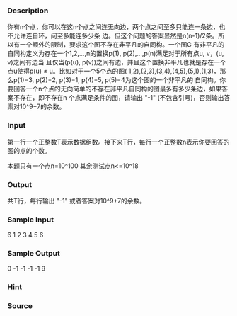 
### Description
你有n个点，你可以在这n个点之间连无向边，两个点之间至多只能连一条边，也不允许连自环，问至多能连多少条
边。但这个问题的答案显然是n(n-1)/2条。所以有一个额外的限制，要求这个图不存在非平凡的自同构。一个图G
有非平凡的自同构定义为存在一个1,2,...,n的置换p(1), p(2),...,p(n)满足对于所有点u, v，(u, v)之间有边当
且仅当(p(u), p(v))之间有边，并且这个置换非平凡也就是存在一个点u使得p(u) ≠ u。比如对于一个5个点的图(
1,2),(2,3),(3,4),(4,5),(5,1),(1,3)，那么p(1)=3, p(2)=2, p(3)=1, p(4)=5, p(5)=4为这个图的一个非平凡的
自同构。你要回答一个n个点的无向简单的不存在非平凡自同构的图最多有多少条边，如果答案不存在，即不存在n
个点满足条件的图，请输出 "-1" (不包含引号)，否则输出答案对10^9+7的余数。
### Input
第一行一个正整数T表示数据组数。接下来T行，每行一个正整数n表示你要回答的图的点的个数。

本题只有一个点n=10^100
其余测试点n<=10^18


### Output

共T行，每行输出 "-1" 或者答案对10^9+7的余数。

### Sample Input
6
1
2
3
4
5
6
### Sample Output
0
-1
-1
-1
-1
9
### Hint

### Source
